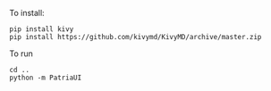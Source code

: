 To install:
```
pip install kivy
pip install https://github.com/kivymd/KivyMD/archive/master.zip
```

To run
```
cd ..
python -m PatriaUI
```